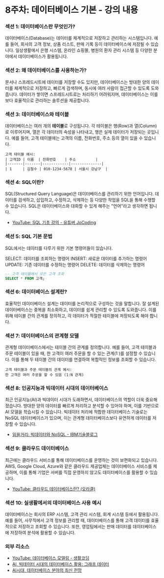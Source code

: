 # 8주차: 데이터베이스 기본 - 강의 내용

### 섹션 1: 데이터베이스란 무엇인가?
데이터베이스(Database)는 데이터를 체계적으로 저장하고 관리하는 시스템입니다. 예를 들어, 회사의 고객 정보, 상품 리스트, 판매 기록 등이 데이터베이스에 저장될 수 있습니다. 일상생활에서 은행 시스템, 온라인 쇼핑몰, 병원의 환자 관리 시스템 등 다양한 분야에서 데이터베이스가 활용됩니다.

### 섹션 2: 왜 데이터베이스를 사용하는가?
문서나 스프레드시트에 데이터를 저장할 수도 있지만, 데이터베이스는 방대한 양의 데이터를 체계적으로 저장하고, 빠르게 검색하며, 동시에 여러 사람이 접근할 수 있도록 도와줍니다. 데이터가 쌓이면 스프레드시트로는 처리하기 어려워지며, 데이터베이스는 이를 보다 효율적으로 관리하는 솔루션을 제공합니다.

### 섹션 3: 데이터베이스와 테이블
데이터베이스는 여러 개의 **테이블**로 구성됩니다. 각 테이블은 행(Row)과 열(Column)로 이루어지며, 열은 각 데이터의 속성을 나타내고, 행은 실제 데이터가 저장되는 곳입니다. 예를 들어, 고객 테이블에는 고객의 이름, 전화번호, 주소 등의 열이 있을 수 있습니다.
```plaintext
고객 테이블 예시:
| 고객ID | 이름  | 전화번호    | 주소         |
|-------|-------|------------|--------------|
| 1     | 김철수 | 010-1234-5678 | 서울시 강남구  |
```

### 섹션 4: SQL이란?
SQL(Structured Query Language)은 데이터베이스를 관리하기 위한 언어입니다. 데이터를 검색하고, 삽입하고, 수정하고, 삭제하는 등 다양한 작업을 SQL을 통해 수행할 수 있습니다. SQL은 데이터베이스와 대화할 수 있게 해주는 "언어"라고 생각하면 됩니다.

- [YouTube: SQL 기초 강의 - 유튜버 JoCoding](https://youtu.be/IAMdPn3YCG4?si=1uy8KSFdjHQJ6dKS)

### 섹션 5: SQL 기본 문법
SQL에서는 데이터를 다루기 위한 기본 명령어들이 있습니다.

SELECT: 데이터를 조회하는 명령어
INSERT: 새로운 데이터를 추가하는 명령어
UPDATE: 기존 데이터를 수정하는 명령어
DELETE: 데이터를 삭제하는 명령어
```sql
-- 고객 테이블에서 모든 고객 조회
SELECT * FROM 고객;
```

### 섹션 6: 데이터베이스 설계란?
효율적인 데이터베이스 설계는 데이터를 논리적으로 구성하는 것을 말합니다. 잘 설계된 데이터베이스는 중복을 최소화하고, 데이터를 쉽게 관리할 수 있도록 도와줍니다. 이를 위해 테이블 간의 관계를 정의하고, 각 데이터가 적절한 테이블에 저장되도록 해야 합니다.

### 섹션 7: 데이터베이스의 관계형 모델
관계형 데이터베이스에서는 테이블 간의 관계를 정의합니다. 예를 들어, 고객 테이블과 주문 테이블이 있을 때, 한 고객이 여러 주문을 할 수 있는 관계(1
)를 설정할 수 있습니다. 이를 통해 두 테이블 간의 데이터를 연결하여 복합적인 정보를 조회할 수 있습니다.

```plaintext
고객 테이블과 주문 테이블의 관계 예시:
한 고객은 여러 주문을 할 수 있음 (1:N 관계)
```

### 섹션 8: 인공지능과 빅데이터 시대의 데이터베이스
최근 인공지능(AI)과 빅데이터 시대가 도래하면서, 데이터베이스의 역할이 더욱 중요해졌습니다. 방대한 양의 데이터를 빠르게 처리하고 분석할 수 있어야 하며, 이를 기반으로 AI 모델을 학습시킬 수 있습니다. 빅데이터 처리에 적합한 데이터베이스 기술로는 NoSQL 데이터베이스가 있으며, 이는 관계형 데이터베이스보다 유연하게 데이터를 저장할 수 있습니다.

- [읽을거리: 빅데이터와 NoSQL - IBM기술블로그](https://www.ibm.com/kr-ko/topics/nosql-databases)
  
### 섹션 9: 클라우드 데이터베이스
최근에는 클라우드 서비스를 통해 데이터베이스를 운영하는 것이 보편화되고 있습니다. AWS, Google Cloud, Azure와 같은 클라우드 제공업체는 데이터베이스 서비스를 제공하며, 이를 통해 기업은 서버를 직접 운영하지 않고도 데이터베이스를 활용할 수 있습니다.

- [YouTube: 클라우드 데이터베이스란? (오라클)](https://www.oracle.com/kr/database/what-is-a-cloud-database/)

### 섹션 10: 실생활에서의 데이터베이스 사용 예시
데이터베이스는 회사의 ERP 시스템, 고객 관리 시스템, 회계 시스템 등에서 활용됩니다. 예를 들어, 사무직에서 고객 정보를 관리할 때, 데이터베이스를 통해 고객 데이터를 효율적으로 저장하고 조회할 수 있습니다. 또한, 영업팀에서는 판매 데이터를 데이터베이스에 저장하여 분석에 활용할 수 있습니다.

### 외부 리소스
- [YouTube: 데이터베이스 모델링 - 생활코딩](https://youtu.be/1d38YZKCM88?si=22ngGA3GYK0UJu_f)
- [AI, 빅데이터 시대의 데이터베이스 활용: 그래프 데이터](https://www.samsungsds.com/kr/insights/1232756_4627.html)
- [AI시대, 데이터베이스 분야의 최신 전망](https://brunch.co.kr/@abrahamsong/118)
